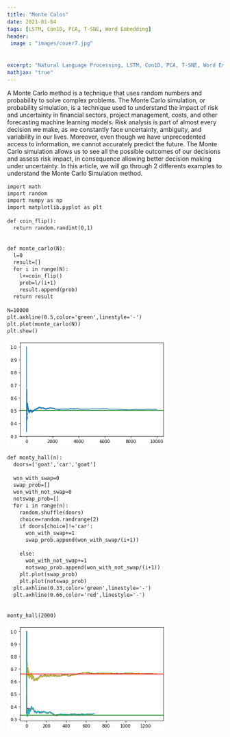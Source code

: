 ```yaml
---
title: "Monte Calos"
date: 2021-01-04
tags: [LSTM, Con1D, PCA, T-SNE, Word Embedding]
header:
 image : "images/cover7.jpg"

  
excerpt: "Natural Language Processing, LSTM, Con1D, PCA, T-SNE, Word Embedding, Tensorflow, Keras, Embedding Projector"
mathjax: "true"
---
```

A Monte Carlo method is a technique that uses random numbers and probability to solve complex problems. The Monte Carlo simulation, or probability simulation, is a technique used to understand the impact of risk and uncertainty in financial sectors, project management, costs, and other forecasting machine learning models.
Risk analysis is part of almost every decision we make, as we constantly face uncertainty, ambiguity, and variability in our lives. Moreover, even though we have unprecedented access to information, we cannot accurately predict the future.
The Monte Carlo simulation allows us to see all the possible outcomes of our decisions and assess risk impact, in consequence allowing better decision making under uncertainty.
In this article, we will go through 2 differents examples to understand the Monte Carlo Simulation method.



```
import math
import random
import numpy as np
import matplotlib.pyplot as plt

def coin_flip():
  return random.randint(0,1)


def monte_carlo(N):
  l=0
  result=[]
  for i in range(N):
    l+=coin_flip()
    prob=l/(i+1)
    result.append(prob)
  return result

N=10000
plt.axhline(0.5,color='green',linestyle='-')
plt.plot(monte_carlo(N))
plt.show()

```


![png](/images/monte_carlo/Copie_de_Copie_de_monte_carloos_1_0.png)



```
def monty_hall(n):
  doors=['goat','car','goat']
  
  won_with_swap=0
  swap_prob=[]
  won_with_not_swap=0
  notswap_prob=[]
  for i in range(n):
    random.shuffle(doors)
    choice=random.randrange(2)
    if doors[choice]!='car':
      won_with_swap+=1
      swap_prob.append(won_with_swap/(i+1))

    else:
      won_with_not_swap+=1 
      notswap_prob.append(won_with_not_swap/(i+1))
    plt.plot(swap_prob)
    plt.plot(notswap_prob)
  plt.axhline(0.33,color='green',linestyle='-')
  plt.axhline(0.66,color='red',linestyle='-')


monty_hall(2000)
```


![png](/images/monte_carlo/Copie_de_Copie_de_monte_carloos_2_0.png)

